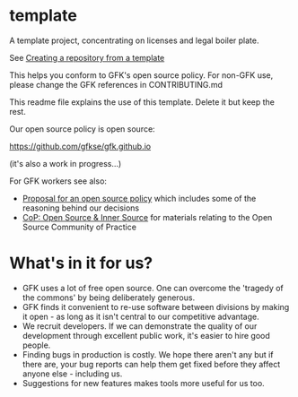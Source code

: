 # template
A template project, concentrating on licenses and legal boiler plate.

See [Creating a repository from a template](https://docs.github.com/en/free-pro-team@latest/github/creating-cloning-and-archiving-repositories/creating-a-repository-from-a-template)

This helps you conform to GFK's open source policy. For non-GFK use, please change the GFK references in CONTRIBUTING.md

This readme file explains the use of this template. Delete it but keep the rest.

Our open source policy is open source:

https://github.com/gfkse/gfk.github.io

(it's also a work in progress...)

For GFK workers see also: 
* [Proposal for an open source policy](https://confluence.gfk.com/display/NE/Open-source+policy) which includes some of the reasoning behind our decisions
* [CoP: Open Source & Inner Source](https://confluence.gfk.com/pages/viewpage.action?pageId=197083289) for materials relating to the Open Source Community of Practice

# What's in it for us?
* GFK uses a lot of free open source. One can overcome the 'tragedy of the commons' by being deliberately generous.
* GFK finds it convenient to re-use software between divisions by making it open - as long as it isn't central to our competitive advantage.
* We recruit developers. If we can demonstrate the quality of our development through excellent public work, it's easier to hire good people.
* Finding bugs in production is costly. We hope there aren't any but if there are, your bug reports can help them get fixed before they affect anyone else - including us.
* Suggestions for new features makes tools more useful for us too.
